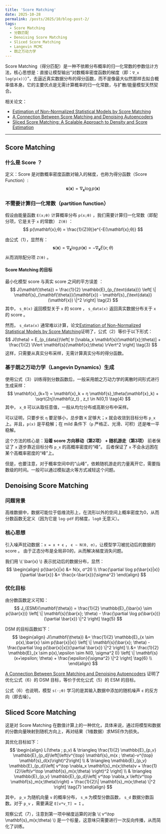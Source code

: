 ```yaml
---
title: 'Score Matching'
date: 2025-10-28
permalink: /posts/2025/10/blog-post-2/
tags:
  - Score Matching
  - 分数匹配
  - Denoising Score Matching
  - Sliced Score Matching
  - Langevin MCMC
  - 朗之万动力学
---
```


Score Matching（得分匹配）是一种不依赖分布概率的归一化常数的参数估计方法，核心思想是：直接让模型输出“对数概率密度函数的梯度（即：`∇_x log(p(x))`）”，去逼近真实数据分布的得分函数，而不是像最大似然那样去拟合概率值本身。它的主要优点是无需计算概率的归一化常数，与扩散/能量模型天然契合。

相关论文：
* [Estimation of Non-Normalized Statistical Models by Score Matching](https://jmlr.org/papers/volume6/hyvarinen05a/hyvarinen05a.pdf)
* [A Connection Between Score Matching and Denoising Autoencoders](https://gwern.net/doc/ai/nn/diffusion/2011-vincent.pdf)
* [Sliced Score Matching: A Scalable Approach to Density and Score Estimation](https://arxiv.org/abs/1905.07088v2)

---

## Score Matching
### 什么是 Score ？
定义：Score 是对数概率密度函数对输入的梯度，也称为得分函数（Score Function）:
$$
\mathbf{s}(\mathbf{x}) = \nabla_{\mathbf{x}} \log p(\mathbf{x}) \tag{1}
$$

### 不需要计算归一化常数（partition function）
假设由能量函数 `E(x;θ)` 计算概率分布 `p(x;θ)` ，我们需要计算归一化常数（即配分项，它是关于 `x` 的常数） `Z(θ)` ：
$$
p(\mathbf{x};θ) = \frac{1}{Z(θ)}e^{-E(\mathbf{x};θ)}
$$

由公式（1），显然有：
$$
\mathbf{s}(\mathbf{x}) = \nabla_{\mathbf{x}} \log p(\mathbf{x}) = -\nabla_{\mathbf{x}}E(x;θ)
$$
从而消除配分项 `Z(θ)` 。

#### Score Matching 的目标
最小化模型 score 与真实 score 之间的平方误差 ：
$$
J(\mathbf{\theta}) = \frac{1}{2} \mathbb{E}_{p_{\text{data}}} \left[ \| \mathbf{s}_{\mathbf{\theta}}(\mathbf{x}) - \mathbf{s}_{\text{data}}(\mathbf{x}) \|^2 \right] \tag{2}
$$
其中， `s_θ(x)` 返回模型关于 `x` 的 score ， `s_data(x)` 返回真实数据分布关于 `x` 的 score 。

然而， `s_data(x)` 通常难以计算，论文[Estimation of Non-Normalized Statistical Models by Score Matching](https://jmlr.org/papers/volume6/hyvarinen05a/hyvarinen05a.pdf)证明了，公式（2）等价于以下形式：
$$
J(\theta) = E_{p_{data}}\left[ tr [\nabla_x \mathbf{s}(\mathbf{x};\theta)] + \frac{1}{2} \lVert \mathbf{s}(\mathbf{x};\theta) \rVert^2 \right] \tag{3}
$$
这样，只需要从真实分布采样，无需计算真实分布的得分函数。

### 基于朗之万动力学（Langevin Dynamics）生成
使用公式（3）训练得到分数函数后，一般采用朗之万动力学的离散时间形式进行生成采样：
$$
\mathbf{x}_{k+1} = \mathbf{x}_k + η \mathbf{s}_\theta(\mathbf{x}_k) + \sqrt{2η}\mathbf{z_t} , z_t \in N(0,1)  \tag{4}
$$
其中， `x_0` 可以从取任意值，一般从均匀分布或高斯分布中采样。

可以证明，只要步长 `η` 要足够小，总步数 `K` 足够大；`x` 就会收敛到目标分布 `p_x` 上。并且，`p(x)` 是平稳解；在 mild 条件下（`p` 严格正、光滑、可积）还是唯一平稳解。

这个方法的核心是：**沿着 score 方向移动（第2项） + 随机游走（第3项）**
前者保证了 `x` 逐步靠近目标分布 `p_x` 的高概率密度的“峰”。
后者保证了 `x` 不会永远困在某个高概率密度的“峰”上。

但是，也要注意，对于概率空间中的“山峰”，依赖随机游走的力量离开它，需要指数级的时间。一般可以通过模拟退火等方式减轻这个问题。

## Denoising Score Matching

### 问题背景
高维数据中，数据可能位于低维流形上，在流形以外的空间上概率密度为0，从而分数函数无定义（因为它是 `log-pdf` 的梯度，`log0` 无意义）。

### 核心思想
引入噪声扰动数据：`x = x + ϵ` ， `ϵ ∼ N(0, σ)`，让模型学习被扰动后的数据的 score 。 由于正态分布是全局非0的，从而解决梯度消失问题。

我们用 \\( \bar{x} \\) 表示扰动后的数据分布，显然：
$$
\begin{align}
p(\bar{x}|x) &= N(x, σ^2I) \\
\frac{\partial \log p(\bar{x}|x)}{\partial \bar{x}} &= \frac{x-\bar{x}}{\sigma^2}
\end{align}
$$

### 优化目标
由分数函数定义可知：
$$
J_{ESM}(\mathbf{\theta}) = \frac{1}{2} \mathbb{E}_{\bar{x} \sim p(\bar{x})} \left[ \| \mathbf{s}(\bar{x}; \theta) - \frac{\partial \log p(\bar{x})}{\partial \bar{x}} \|^2 \right] \tag{5}
$$

DSM 的目标函数如下：
$$
\begin{align}
J(\mathbf{\theta})
&= \frac{1}{2} \mathbb{E}_{x \sim p(x),\bar{x} \sim p(\bar{x}|x)} \left[ \| \mathbf{s}(\bar{x}; \theta) - \frac{\partial \log p(\bar{x}|x)}{\partial \bar{x}} \|^2 \right] \\
&= \frac{1}{2} \mathbb{E}_{x \sim p(x),\epsilon \sim N(0, \sigma^2 I)} \left[ \| \mathbf{s}(x+\epsilon; \theta) + \frac{\epsilon}{\sigma^2} \|^2 \right] \tag{6} \\
\end{align}
$$

[A Connection Between Score Matching and Denoising Autoencoders](https://gwern.net/doc/ai/nn/diffusion/2011-vincent.pdf) 证明了优化公式（6）的 DSM 目标，等价于优化公式（5）的 ESM 的目标。

公式（6）也说明，模型 `s(⋅;θ)` 学习的是其输入数据中添加的随机噪声 `ϵ` 的反方向（即去噪）。

## Sliced Score Matching
这是对 Score Matching 在数值计算上的一种优化，具体来说，通过将模型和数据的分数向量映射到随机方向上，再对结果（1维数据）求MSE作为损失。

其优化目标如下：
$$
\begin{align}
L(\theta ; p_v)
& \triangleq \frac{1}{2} \mathbb{E}_{p_v} \mathbb{E}_{p_d}\left[\left(v^{\top} \mathbf{s}_m(x ; \theta)-v^{\top} \mathbf{s}_d(x)\right)^2\right] \\
& \triangleq \mathbb{E}_{p_v} \mathbb{E}_{p_d}\left[ v^\top \nabla_x \mathbf{s}_m(x;\theta)v + \frac{1}{2}\left(v^\top \mathbf{s}_m(x;\theta) \right)^2 \right] \\
& \triangleq \mathbb{E}_{p_v} \mathbb{E}_{p_d}\left[ v^\top \nabla_x \left(v^\top \mathbf{s}_m(x;\theta)\right) + \frac{1}{2}\| \mathbf{s}_m(x;\theta) \|^2 \right] \tag{7}
\end{align}
$$

其中， `p_v` 为随机向量 `v` 的概率分布， `s_m` 为模型分数函数， `s_d` 数据分数函数。对于 `p_v` ，需要满足 `E[v*v_T] = I` 。

观察公式（7），注意到第一项中梯度运算的对象 \\( v^\top \mathbf{s}_m(x;\theta) \\) 是一个标量，这意味只需要进行一次反向传播，从而简化了训练。
